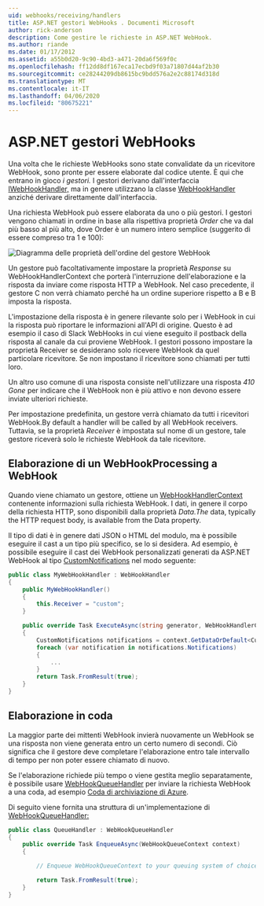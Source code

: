 ```yaml
---
uid: webhooks/receiving/handlers
title: ASP.NET gestori WebHooks . Documenti Microsoft
author: rick-anderson
description: Come gestire le richieste in ASP.NET WebHook.
ms.author: riande
ms.date: 01/17/2012
ms.assetid: a55b0d20-9c90-4bd3-a471-20da6f569f0c
ms.openlocfilehash: ff12dd8df167eca17ecbd9f03a71807d44af2b30
ms.sourcegitcommit: ce28244209db8615bc9bdd576a2e2c88174d318d
ms.translationtype: MT
ms.contentlocale: it-IT
ms.lasthandoff: 04/06/2020
ms.locfileid: "80675221"
---
```

# <a name="aspnet-webhooks-handlers"></a>ASP.NET gestori WebHooks

Una volta che le richieste WebHooks sono state convalidate da un ricevitore WebHook, sono pronte per essere elaborate dal codice utente. È qui che entrano in gioco *i gestori.* I gestori derivano dall'interfaccia [IWebHookHandler,](https://github.com/aspnet/WebHooks/blob/master/src/Microsoft.AspNet.WebHooks.Receivers/WebHooks/WebHookHandler.cs) ma in genere utilizzano la classe [WebHookHandler](https://github.com/aspnet/WebHooks/blob/master/src/Microsoft.AspNet.WebHooks.Receivers/WebHooks/WebHookHandler.cs) anziché derivare direttamente dall'interfaccia.

Una richiesta WebHook può essere elaborata da uno o più gestori. I gestori vengono chiamati in ordine in base alla rispettiva proprietà *Order* che va dal più basso al più alto, dove Order è un numero intero semplice (suggerito di essere compreso tra 1 e 100):

![Diagramma delle proprietà dell'ordine del gestore WebHook](_static/Handlers.png)

Un gestore può facoltativamente impostare la proprietà *Response* su WebHookHandlerContext che porterà l'interruzione dell'elaborazione e la risposta da inviare come risposta HTTP a WebHook. Nel caso precedente, il gestore C non verrà chiamato perché ha un ordine superiore rispetto a B e B imposta la risposta.

L'impostazione della risposta è in genere rilevante solo per i WebHook in cui la risposta può riportare le informazioni all'API di origine. Questo è ad esempio il caso di Slack WebHooks in cui viene eseguito il postback della risposta al canale da cui proviene WebHook. I gestori possono impostare la proprietà Receiver se desiderano solo ricevere WebHook da quel particolare ricevitore. Se non impostano il ricevitore sono chiamati per tutti loro.

Un altro uso comune di una risposta consiste nell'utilizzare una risposta *410 Gone* per indicare che il WebHook non è più attivo e non devono essere inviate ulteriori richieste.

Per impostazione predefinita, un gestore verrà chiamato da tutti i ricevitori WebHook.By default a handler will be called by all WebHook receivers. Tuttavia, se la proprietà *Receiver* è impostata sul nome di un gestore, tale gestore riceverà solo le richieste WebHook da tale ricevitore.

## <a name="processing-a-webhook"></a>Elaborazione di un WebHookProcessing a WebHook

Quando viene chiamato un gestore, ottiene un [WebHookHandlerContext](https://github.com/aspnet/WebHooks/blob/master/src/Microsoft.AspNet.WebHooks.Receivers/WebHooks/WebHookHandlerContext.cs) contenente informazioni sulla richiesta WebHook. I dati, in genere il corpo della richiesta HTTP, sono disponibili dalla proprietà *Data.The* data, typically the HTTP request body, is available from the Data property.

Il tipo di dati è in genere dati JSON o HTML del modulo, ma è possibile eseguire il cast a un tipo più specifico, se lo si desidera. Ad esempio, è possibile eseguire il cast dei WebHook personalizzati generati da ASP.NET WebHook al tipo [CustomNotifications](https://github.com/aspnet/WebHooks/blob/master/src/Microsoft.AspNet.WebHooks.Receivers.Custom/WebHooks/CustomNotifications.cs) nel modo seguente:

```csharp
public class MyWebHookHandler : WebHookHandler
{
    public MyWebHookHandler()
    {
        this.Receiver = "custom";
    }

    public override Task ExecuteAsync(string generator, WebHookHandlerContext context)
    {
        CustomNotifications notifications = context.GetDataOrDefault<CustomNotifications>();
        foreach (var notification in notifications.Notifications)
        {
            ...
        }
        return Task.FromResult(true);
    }
}
```

  ## <a name="queued-processing"></a>Elaborazione in coda

La maggior parte dei mittenti WebHook invierà nuovamente un WebHook se una risposta non viene generata entro un certo numero di secondi. Ciò significa che il gestore deve completare l'elaborazione entro tale intervallo di tempo per non poter essere chiamato di nuovo.

Se l'elaborazione richiede più tempo o viene gestita meglio separatamente, è possibile usare [WebHookQueueHandler](https://github.com/aspnet/WebHooks/blob/master/src/Microsoft.AspNet.WebHooks.Receivers/WebHooks/WebHookQueueHandler.cs) per inviare la richiesta WebHook a una coda, ad esempio [Coda di archiviazione di Azure](https://msdn.microsoft.com/library/azure/dd179353.aspx).

Di seguito viene fornita una struttura di un'implementazione di [WebHookQueueHandler:](https://github.com/aspnet/WebHooks/blob/master/src/Microsoft.AspNet.WebHooks.Receivers/WebHooks/WebHookQueueHandler.cs)

```csharp
public class QueueHandler : WebHookQueueHandler
{
    public override Task EnqueueAsync(WebHookQueueContext context)
    {

        // Enqueue WebHookQueueContext to your queuing system of choice

        return Task.FromResult(true);
    }
}
```
